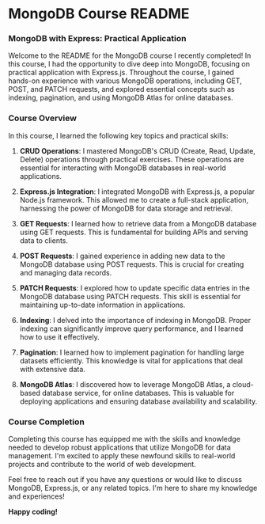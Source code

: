 # MongoDB Course README

### **MongoDB with Express: Practical Application**

Welcome to the README for the MongoDB course I recently completed! In this course, I had the opportunity to dive deep into MongoDB, focusing on practical application with Express.js. Throughout the course, I gained hands-on experience with various MongoDB operations, including GET, POST, and PATCH requests, and explored essential concepts such as indexing, pagination, and using MongoDB Atlas for online databases.

### **Course Overview**

In this course, I learned the following key topics and practical skills:

1. **CRUD Operations**: I mastered MongoDB's CRUD (Create, Read, Update, Delete) operations through practical exercises. These operations are essential for interacting with MongoDB databases in real-world applications.

2. **Express.js Integration**: I integrated MongoDB with Express.js, a popular Node.js framework. This allowed me to create a full-stack application, harnessing the power of MongoDB for data storage and retrieval.

3. **GET Requests**: I learned how to retrieve data from a MongoDB database using GET requests. This is fundamental for building APIs and serving data to clients.

4. **POST Requests**: I gained experience in adding new data to the MongoDB database using POST requests. This is crucial for creating and managing data records.

5. **PATCH Requests**: I explored how to update specific data entries in the MongoDB database using PATCH requests. This skill is essential for maintaining up-to-date information in applications.

6. **Indexing**: I delved into the importance of indexing in MongoDB. Proper indexing can significantly improve query performance, and I learned how to use it effectively.

7. **Pagination**: I learned how to implement pagination for handling large datasets efficiently. This knowledge is vital for applications that deal with extensive data.

8. **MongoDB Atlas**: I discovered how to leverage MongoDB Atlas, a cloud-based database service, for online databases. This is valuable for deploying applications and ensuring database availability and scalability.

### **Course Completion**

Completing this course has equipped me with the skills and knowledge needed to develop robust applications that utilize MongoDB for data management. I'm excited to apply these newfound skills to real-world projects and contribute to the world of web development.

Feel free to reach out if you have any questions or would like to discuss MongoDB, Express.js, or any related topics. I'm here to share my knowledge and experiences!

**Happy coding!**
